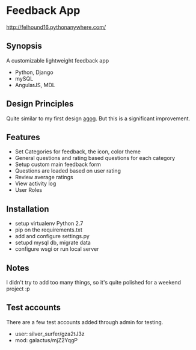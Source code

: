 # Feedback App
http://felhound16.pythonanywhere.com/

## Synopsis
A customizable lightweight feedback app
- Python, Django
- mySQL
- AngularJS, MDL

## Design Principles
Quite similar to my first design [agog](https://github.com/Kailash-Sankar/agog/blob/master/README.md). But this is a significant improvement.

## Features
- Set Categories for feedback, the icon, color theme
- General questions and rating based questions for each category
- Setup custom main feedback form
- Questions are loaded based on user rating
- Review average ratings
- View activity log
- User Roles

## Installation
 - setup virtualenv Python 2.7
 - pip on the requirements.txt
 - add and configure settings.py
 - setupd mysql db, migrate data
 - configure wsgi or run local server

## Notes
I didn't try to add too many things, so it's quite polished for a weekend project :p

## Test accounts
There are a few test accounts added through admin for testing.
- user: silver_surfer/gza2tJ3z
- mod: galactus/mjZ2YqgP

